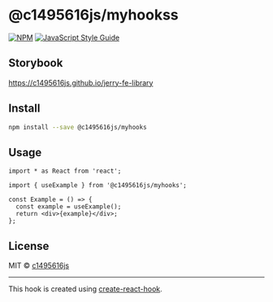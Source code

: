 # @c1495616js/myhookss

[![NPM](https://img.shields.io/npm/v/@c1495616js/myhooks.svg)](https://www.npmjs.com/package/@c1495616js/myhooks) [![JavaScript Style Guide](https://img.shields.io/badge/code_style-standard-brightgreen.svg)](https://standardjs.com)

## Storybook

https://c1495616js.github.io/jerry-fe-library

## Install

```bash
npm install --save @c1495616js/myhooks
```

## Usage

```tsx
import * as React from 'react';

import { useExample } from '@c1495616js/myhooks';

const Example = () => {
  const example = useExample();
  return <div>{example}</div>;
};
```

## License

MIT © [c1495616js](https://github.com/c1495616js)

---

This hook is created using [create-react-hook](https://github.com/hermanya/create-react-hook).
